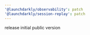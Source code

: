 ```yaml
---
'@launchdarkly/observability': patch
'@launchdarkly/session-replay': patch
---
```


release initial public version

